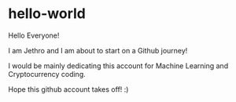 # hello-world

Hello Everyone!

I am Jethro and I am about to start on a Github journey! 

I would be mainly dedicating this account for Machine Learning and Cryptocurrency coding.
 
Hope this github account takes off! :)
